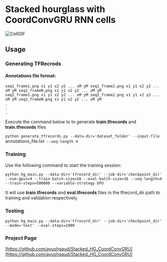 # Stacked hourglass with CoordConvGRU RNN cells
![CellGIF](https://i.imgur.com/5w37uXz.gif) 

## Usage

### Generating TFRecrods

#### Annotations file format:  
```
seq1_frame1.png x1 y1 x2 y2 ... xM yM seq1_frame2.png x1 y1 x2 y2 ... xM yM seq1_frameN.png x1 y1 x2 y2 ... xM yM
seq2_frame1.png x1 y1 x2 y2 ... xM yM seq2_frame2.png x1 y1 x2 y2 ... xM yM seq2_frameN.png x1 y1 x2 y2 ... xM yM
.
.
.
```
Execute the command below to to generate **train.tfrecords** and **train.tfrecords** files

`python generate_tfrecords.py --data-dir='dataset_folder' --input-file `annotations_file.txt` --seq-length 4`

### Training

Use the following command to start the training session:

`python hg_main.py --data-dir='tfrecord_dir' --job-dir='checkpoint_dir' --num-gpus=4 --train-batch-size=16 --eval-batch-size=16 --seq-length=4 --train-steps=500000 --variable-strategy GPU`

It will use **train.tfrecords** and **eval.tfrecords** files in the tfrecord_dir path to training and validation respectively

### Testing
`python hg_main.py --data-dir='tfrecord_dir' --job-dir='checkpoint_dir' --mode='test' --eval-steps=1000`

### Project Page
[https://github.com/ayushgaud/Stacked_HG_CoordConvGRU](https://github.com/ayushgaud/Stacked_HG_CoordConvGRU)
